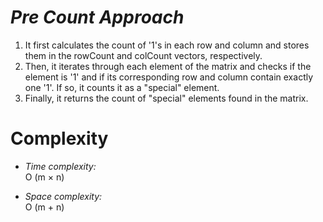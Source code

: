 # **_Pre Count Approach_**

1.  It first calculates the count of '1's in each row and column and stores them in the rowCount and colCount vectors, respectively.
2.  Then, it iterates through each element of the matrix and checks if the element is '1' and if its corresponding row and column contain exactly one '1'. If so, it counts it as a "special" element.
3.  Finally, it returns the count of "special" elements found in the matrix.

# Complexity

- _Time complexity:_\
  O (m × n)

- _Space complexity:_\
  O (m + n)
